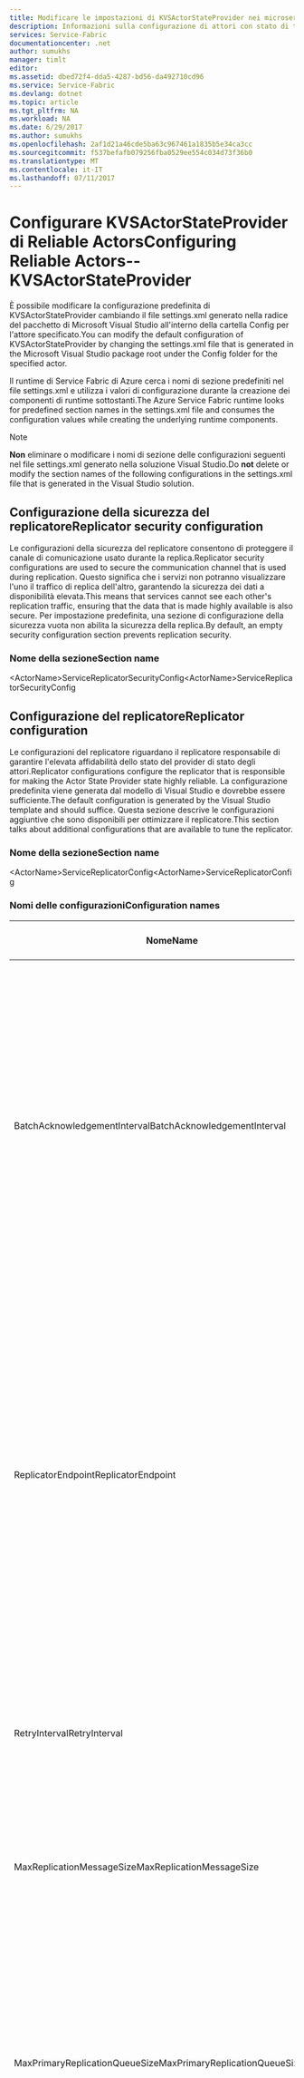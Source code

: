 ```yaml
---
title: Modificare le impostazioni di KVSActorStateProvider nei microservizi di Azure | Documentazione Microsoft
description: Informazioni sulla configurazione di attori con stato di tipo KVSActorStateProvider in Service Fabric di Azure.
services: Service-Fabric
documentationcenter: .net
author: sumukhs
manager: timlt
editor: 
ms.assetid: dbed72f4-dda5-4287-bd56-da492710cd96
ms.service: Service-Fabric
ms.devlang: dotnet
ms.topic: article
ms.tgt_pltfrm: NA
ms.workload: NA
ms.date: 6/29/2017
ms.author: sumukhs
ms.openlocfilehash: 2af1d21a46cde5ba63c967461a1835b5e34ca3cc
ms.sourcegitcommit: f537befafb079256fba0529ee554c034d73f36b0
ms.translationtype: MT
ms.contentlocale: it-IT
ms.lasthandoff: 07/11/2017
---
```

# <a name="configuring-reliable-actors--kvsactorstateprovider"></a><span data-ttu-id="69b36-103">Configurare KVSActorStateProvider di Reliable Actors</span><span class="sxs-lookup"><span data-stu-id="69b36-103">Configuring Reliable Actors--KVSActorStateProvider</span></span>
<span data-ttu-id="69b36-104">È possibile modificare la configurazione predefinita di KVSActorStateProvider cambiando il file settings.xml generato nella radice del pacchetto di Microsoft Visual Studio all'interno della cartella Config per l'attore specificato.</span><span class="sxs-lookup"><span data-stu-id="69b36-104">You can modify the default configuration of KVSActorStateProvider by changing the settings.xml file that is generated in the Microsoft Visual Studio package root under the Config folder for the specified actor.</span></span>

<span data-ttu-id="69b36-105">Il runtime di Service Fabric di Azure cerca i nomi di sezione predefiniti nel file settings.xml e utilizza i valori di configurazione durante la creazione dei componenti di runtime sottostanti.</span><span class="sxs-lookup"><span data-stu-id="69b36-105">The Azure Service Fabric runtime looks for predefined section names in the settings.xml file and consumes the configuration values while creating the underlying runtime components.</span></span>

> [!NOTE]
> <span data-ttu-id="69b36-106">**Non** eliminare o modificare i nomi di sezione delle configurazioni seguenti nel file settings.xml generato nella soluzione Visual Studio.</span><span class="sxs-lookup"><span data-stu-id="69b36-106">Do **not** delete or modify the section names of the following configurations in the settings.xml file that is generated in the Visual Studio solution.</span></span>
> 
> 

## <a name="replicator-security-configuration"></a><span data-ttu-id="69b36-107">Configurazione della sicurezza del replicatore</span><span class="sxs-lookup"><span data-stu-id="69b36-107">Replicator security configuration</span></span>
<span data-ttu-id="69b36-108">Le configurazioni della sicurezza del replicatore consentono di proteggere il canale di comunicazione usato durante la replica.</span><span class="sxs-lookup"><span data-stu-id="69b36-108">Replicator security configurations are used to secure the communication channel that is used during replication.</span></span> <span data-ttu-id="69b36-109">Questo significa che i servizi non potranno visualizzare l'uno il traffico di replica dell'altro, garantendo la sicurezza dei dati a disponibilità elevata.</span><span class="sxs-lookup"><span data-stu-id="69b36-109">This means that services cannot see each other's replication traffic, ensuring that the data that is made highly available is also secure.</span></span>
<span data-ttu-id="69b36-110">Per impostazione predefinita, una sezione di configurazione della sicurezza vuota non abilita la sicurezza della replica.</span><span class="sxs-lookup"><span data-stu-id="69b36-110">By default, an empty security configuration section prevents replication security.</span></span>

### <a name="section-name"></a><span data-ttu-id="69b36-111">Nome della sezione</span><span class="sxs-lookup"><span data-stu-id="69b36-111">Section name</span></span>
<span data-ttu-id="69b36-112">&lt;ActorName&gt;ServiceReplicatorSecurityConfig</span><span class="sxs-lookup"><span data-stu-id="69b36-112">&lt;ActorName&gt;ServiceReplicatorSecurityConfig</span></span>

## <a name="replicator-configuration"></a><span data-ttu-id="69b36-113">Configurazione del replicatore</span><span class="sxs-lookup"><span data-stu-id="69b36-113">Replicator configuration</span></span>
<span data-ttu-id="69b36-114">Le configurazioni del replicatore riguardano il replicatore responsabile di garantire l'elevata affidabilità dello stato del provider di stato degli attori.</span><span class="sxs-lookup"><span data-stu-id="69b36-114">Replicator configurations configure the replicator that is responsible for making the Actor State Provider state highly reliable.</span></span>
<span data-ttu-id="69b36-115">La configurazione predefinita viene generata dal modello di Visual Studio e dovrebbe essere sufficiente.</span><span class="sxs-lookup"><span data-stu-id="69b36-115">The default configuration is generated by the Visual Studio template and should suffice.</span></span> <span data-ttu-id="69b36-116">Questa sezione descrive le configurazioni aggiuntive che sono disponibili per ottimizzare il replicatore.</span><span class="sxs-lookup"><span data-stu-id="69b36-116">This section talks about additional configurations that are available to tune the replicator.</span></span>

### <a name="section-name"></a><span data-ttu-id="69b36-117">Nome della sezione</span><span class="sxs-lookup"><span data-stu-id="69b36-117">Section name</span></span>
<span data-ttu-id="69b36-118">&lt;ActorName&gt;ServiceReplicatorConfig</span><span class="sxs-lookup"><span data-stu-id="69b36-118">&lt;ActorName&gt;ServiceReplicatorConfig</span></span>

### <a name="configuration-names"></a><span data-ttu-id="69b36-119">Nomi delle configurazioni</span><span class="sxs-lookup"><span data-stu-id="69b36-119">Configuration names</span></span>
| <span data-ttu-id="69b36-120">Nome</span><span class="sxs-lookup"><span data-stu-id="69b36-120">Name</span></span> | <span data-ttu-id="69b36-121">Unità</span><span class="sxs-lookup"><span data-stu-id="69b36-121">Unit</span></span> | <span data-ttu-id="69b36-122">Valore predefinito</span><span class="sxs-lookup"><span data-stu-id="69b36-122">Default value</span></span> | <span data-ttu-id="69b36-123">Osservazioni</span><span class="sxs-lookup"><span data-stu-id="69b36-123">Remarks</span></span> |
| --- | --- | --- | --- |
| <span data-ttu-id="69b36-124">BatchAcknowledgementInterval</span><span class="sxs-lookup"><span data-stu-id="69b36-124">BatchAcknowledgementInterval</span></span> |<span data-ttu-id="69b36-125">Secondi</span><span class="sxs-lookup"><span data-stu-id="69b36-125">Seconds</span></span> |<span data-ttu-id="69b36-126">0,015</span><span class="sxs-lookup"><span data-stu-id="69b36-126">0.015</span></span> |<span data-ttu-id="69b36-127">Periodo di tempo per cui il replicatore, dopo aver ricevuto un'operazione, attende presso il replicatore secondario prima di inviare un acknowledgement al replicatore principale.</span><span class="sxs-lookup"><span data-stu-id="69b36-127">Time period for which the replicator at the secondary waits after receiving an operation before sending back an acknowledgement to the primary.</span></span> <span data-ttu-id="69b36-128">Gli altri acknowledgement relativi alle operazioni elaborate all'interno di questo intervallo vengono inviati come risposta unica.</span><span class="sxs-lookup"><span data-stu-id="69b36-128">Any other acknowledgements to be sent for operations processed within this interval are sent as one response.</span></span> |
| <span data-ttu-id="69b36-129">ReplicatorEndpoint</span><span class="sxs-lookup"><span data-stu-id="69b36-129">ReplicatorEndpoint</span></span> |<span data-ttu-id="69b36-130">N/D</span><span class="sxs-lookup"><span data-stu-id="69b36-130">N/A</span></span> |<span data-ttu-id="69b36-131">Nessun valore predefinito: parametro obbligatorio</span><span class="sxs-lookup"><span data-stu-id="69b36-131">No default--required parameter</span></span> |<span data-ttu-id="69b36-132">Indirizzo IP e porta che il replicatore principale/secondario userà per comunicare con altri replicatori nel set di repliche.</span><span class="sxs-lookup"><span data-stu-id="69b36-132">IP address and port that the primary/secondary replicator will use to communicate with other replicators in the replica set.</span></span> <span data-ttu-id="69b36-133">Deve fare riferimento a un endpoint di risorsa TCP nel manifesto del servizio.</span><span class="sxs-lookup"><span data-stu-id="69b36-133">This should reference a TCP resource endpoint in the service manifest.</span></span> <span data-ttu-id="69b36-134">Per sapere di più sulla definizione delle risorse dell'endpoint nel manifesto del servizio, vedere [Specificare le risorse in un manifesto del servizio](service-fabric-service-manifest-resources.md) .</span><span class="sxs-lookup"><span data-stu-id="69b36-134">Refer to [Service manifest resources](service-fabric-service-manifest-resources.md) to read more about defining endpoint resources in the service manifest.</span></span> |
| <span data-ttu-id="69b36-135">RetryInterval</span><span class="sxs-lookup"><span data-stu-id="69b36-135">RetryInterval</span></span> |<span data-ttu-id="69b36-136">Secondi</span><span class="sxs-lookup"><span data-stu-id="69b36-136">Seconds</span></span> |<span data-ttu-id="69b36-137">5</span><span class="sxs-lookup"><span data-stu-id="69b36-137">5</span></span> |<span data-ttu-id="69b36-138">Periodo di tempo dopo il quale il replicatore trasmette nuovamente un messaggio se non riceve l'acknowledgement di un'operazione.</span><span class="sxs-lookup"><span data-stu-id="69b36-138">Time period after which the replicator re-transmits a message if it does not receive an acknowledgement for an operation.</span></span> |
| <span data-ttu-id="69b36-139">MaxReplicationMessageSize</span><span class="sxs-lookup"><span data-stu-id="69b36-139">MaxReplicationMessageSize</span></span> |<span data-ttu-id="69b36-140">Byte</span><span class="sxs-lookup"><span data-stu-id="69b36-140">Bytes</span></span> |<span data-ttu-id="69b36-141">50 MB</span><span class="sxs-lookup"><span data-stu-id="69b36-141">50 MB</span></span> |<span data-ttu-id="69b36-142">Dimensione massima dei dati di replica che è possibile trasmettere in un singolo messaggio.</span><span class="sxs-lookup"><span data-stu-id="69b36-142">Maximum size of replication data that can be transmitted in a single message.</span></span> |
| <span data-ttu-id="69b36-143">MaxPrimaryReplicationQueueSize</span><span class="sxs-lookup"><span data-stu-id="69b36-143">MaxPrimaryReplicationQueueSize</span></span> |<span data-ttu-id="69b36-144">Numero di operazioni</span><span class="sxs-lookup"><span data-stu-id="69b36-144">Number of operations</span></span> |<span data-ttu-id="69b36-145">1024</span><span class="sxs-lookup"><span data-stu-id="69b36-145">1024</span></span> |<span data-ttu-id="69b36-146">Numero massimo di operazioni nella coda principale.</span><span class="sxs-lookup"><span data-stu-id="69b36-146">Maximum number of operations in the primary queue.</span></span> <span data-ttu-id="69b36-147">Un'operazione viene liberata quando il replicatore principale riceve un acknowledgement da tutti i replicatori secondari.</span><span class="sxs-lookup"><span data-stu-id="69b36-147">An operation is freed up after the primary replicator receives an acknowledgement from all the secondary replicators.</span></span> <span data-ttu-id="69b36-148">Questo valore deve essere maggiore di 64 ed essere una potenza di 2.</span><span class="sxs-lookup"><span data-stu-id="69b36-148">This value must be greater than 64 and a power of 2.</span></span> |
| <span data-ttu-id="69b36-149">MaxSecondaryReplicationQueueSize</span><span class="sxs-lookup"><span data-stu-id="69b36-149">MaxSecondaryReplicationQueueSize</span></span> |<span data-ttu-id="69b36-150">Numero di operazioni</span><span class="sxs-lookup"><span data-stu-id="69b36-150">Number of operations</span></span> |<span data-ttu-id="69b36-151">2048</span><span class="sxs-lookup"><span data-stu-id="69b36-151">2048</span></span> |<span data-ttu-id="69b36-152">Numero massimo di operazioni nella coda secondaria.</span><span class="sxs-lookup"><span data-stu-id="69b36-152">Maximum number of operations in the secondary queue.</span></span> <span data-ttu-id="69b36-153">Un'operazione viene liberata quando il relativo stato viene reso altamente disponibile tramite persistenza.</span><span class="sxs-lookup"><span data-stu-id="69b36-153">An operation is freed up after making its state highly available through persistence.</span></span> <span data-ttu-id="69b36-154">Questo valore deve essere maggiore di 64 ed essere una potenza di 2.</span><span class="sxs-lookup"><span data-stu-id="69b36-154">This value must be greater than 64 and a power of 2.</span></span> |

## <a name="store-configuration"></a><span data-ttu-id="69b36-155">Configurazione dell'archivio</span><span class="sxs-lookup"><span data-stu-id="69b36-155">Store configuration</span></span>
<span data-ttu-id="69b36-156">Le configurazioni dell'archivio vengono usate per configurare l'archivio locale che consente di rendere persistente lo stato replicato.</span><span class="sxs-lookup"><span data-stu-id="69b36-156">Store configurations are used to configure the local store that is used to persist the state that is being replicated.</span></span>
<span data-ttu-id="69b36-157">La configurazione predefinita viene generata dal modello di Visual Studio e dovrebbe essere sufficiente.</span><span class="sxs-lookup"><span data-stu-id="69b36-157">The default configuration is generated by the Visual Studio template and should suffice.</span></span> <span data-ttu-id="69b36-158">Questa sezione descrive le configurazioni aggiuntive che sono disponibili per ottimizzare l'archivio locale.</span><span class="sxs-lookup"><span data-stu-id="69b36-158">This section talks about additional configurations that are available to tune the local store.</span></span>

### <a name="section-name"></a><span data-ttu-id="69b36-159">Nome della sezione</span><span class="sxs-lookup"><span data-stu-id="69b36-159">Section name</span></span>
<span data-ttu-id="69b36-160">&lt;ActorName&gt;ServiceLocalStoreConfig</span><span class="sxs-lookup"><span data-stu-id="69b36-160">&lt;ActorName&gt;ServiceLocalStoreConfig</span></span>

### <a name="configuration-names"></a><span data-ttu-id="69b36-161">Nomi delle configurazioni</span><span class="sxs-lookup"><span data-stu-id="69b36-161">Configuration names</span></span>
| <span data-ttu-id="69b36-162">Nome</span><span class="sxs-lookup"><span data-stu-id="69b36-162">Name</span></span> | <span data-ttu-id="69b36-163">Unità</span><span class="sxs-lookup"><span data-stu-id="69b36-163">Unit</span></span> | <span data-ttu-id="69b36-164">Valore predefinito</span><span class="sxs-lookup"><span data-stu-id="69b36-164">Default value</span></span> | <span data-ttu-id="69b36-165">Osservazioni</span><span class="sxs-lookup"><span data-stu-id="69b36-165">Remarks</span></span> |
| --- | --- | --- | --- |
| <span data-ttu-id="69b36-166">MaxAsyncCommitDelayInMilliseconds</span><span class="sxs-lookup"><span data-stu-id="69b36-166">MaxAsyncCommitDelayInMilliseconds</span></span> |<span data-ttu-id="69b36-167">Millisecondi</span><span class="sxs-lookup"><span data-stu-id="69b36-167">Milliseconds</span></span> |<span data-ttu-id="69b36-168">200</span><span class="sxs-lookup"><span data-stu-id="69b36-168">200</span></span> |<span data-ttu-id="69b36-169">Intervallo massimo di invio in batch per i commit durevoli nell'archivio locale.</span><span class="sxs-lookup"><span data-stu-id="69b36-169">Sets the maximum batching interval for durable local store commits.</span></span> |
| <span data-ttu-id="69b36-170">MaxVerPages</span><span class="sxs-lookup"><span data-stu-id="69b36-170">MaxVerPages</span></span> |<span data-ttu-id="69b36-171">Numero di pagine</span><span class="sxs-lookup"><span data-stu-id="69b36-171">Number of pages</span></span> |<span data-ttu-id="69b36-172">16384</span><span class="sxs-lookup"><span data-stu-id="69b36-172">16384</span></span> |<span data-ttu-id="69b36-173">Numero massimo di pagine della versione nel database dell'archivio locale.</span><span class="sxs-lookup"><span data-stu-id="69b36-173">The maximum number of version pages in the local store database.</span></span> <span data-ttu-id="69b36-174">Determina il numero massimo di transazioni in sospeso.</span><span class="sxs-lookup"><span data-stu-id="69b36-174">It determines the maximum number of outstanding transactions.</span></span> |

## <a name="sample-configuration-file"></a><span data-ttu-id="69b36-175">File di configurazione di esempio</span><span class="sxs-lookup"><span data-stu-id="69b36-175">Sample configuration file</span></span>
```xml
<?xml version="1.0" encoding="utf-8"?>
<Settings xmlns:xsd="http://www.w3.org/2001/XMLSchema" xmlns:xsi="http://www.w3.org/2001/XMLSchema-instance" xmlns="http://schemas.microsoft.com/2011/01/fabric">
   <Section Name="MyActorServiceReplicatorConfig">
      <Parameter Name="ReplicatorEndpoint" Value="MyActorServiceReplicatorEndpoint" />
      <Parameter Name="BatchAcknowledgementInterval" Value="0.05"/>
   </Section>
   <Section Name="MyActorServiceLocalStoreConfig">
      <Parameter Name="MaxVerPages" Value="8192" />
   </Section>
   <Section Name="MyActorServiceReplicatorSecurityConfig">
      <Parameter Name="CredentialType" Value="X509" />
      <Parameter Name="FindType" Value="FindByThumbprint" />
      <Parameter Name="FindValue" Value="9d c9 06 b1 69 dc 4f af fd 16 97 ac 78 1e 80 67 90 74 9d 2f" />
      <Parameter Name="StoreLocation" Value="LocalMachine" />
      <Parameter Name="StoreName" Value="My" />
      <Parameter Name="ProtectionLevel" Value="EncryptAndSign" />
      <Parameter Name="AllowedCommonNames" Value="My-Test-SAN1-Alice,My-Test-SAN1-Bob" />
   </Section>
</Settings>
```
## <a name="remarks"></a><span data-ttu-id="69b36-176">Osservazioni</span><span class="sxs-lookup"><span data-stu-id="69b36-176">Remarks</span></span>
<span data-ttu-id="69b36-177">Il parametro BatchAcknowledgementInterval controlla la latenza di replica.</span><span class="sxs-lookup"><span data-stu-id="69b36-177">The BatchAcknowledgementInterval parameter controls replication latency.</span></span> <span data-ttu-id="69b36-178">Il valore '0' determina la latenza più bassa possibile a scapito della velocità effettiva, in quanto è necessario inviare ed elaborare una maggiore quantità di messaggi di acknowledgement, ciascuno dei quali contenente un numero minore di acknowledgement.</span><span class="sxs-lookup"><span data-stu-id="69b36-178">A value of '0' results in the lowest possible latency, at the cost of throughput (as more acknowledgement messages must be sent and processed, each containing fewer acknowledgements).</span></span>
<span data-ttu-id="69b36-179">Più alto è il valore di BatchAcknowledgementInterval, maggiore sarà la velocità effettiva di replica complessiva, ma con una latenza delle operazioni più elevata.</span><span class="sxs-lookup"><span data-stu-id="69b36-179">The larger the value for BatchAcknowledgementInterval, the higher the overall replication throughput, at the cost of higher operation latency.</span></span> <span data-ttu-id="69b36-180">Questo ha un impatto diretto sulla latenza dei commit delle transazioni.</span><span class="sxs-lookup"><span data-stu-id="69b36-180">This directly translates to the latency of transaction commits.</span></span>

